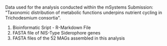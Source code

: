 Data used for the analysis conducted within the mSystems Submission: 
"Taxonomic distribution of metabolic functions underpins nutrient cycling in Trichodesmium consortia".

1. Bioinformatic Sript - R-Markdown File 
2. FASTA file of NIS-Type Siderophore genes 
3. FASTA files of the 52 MAGs assembled in this analysis 
